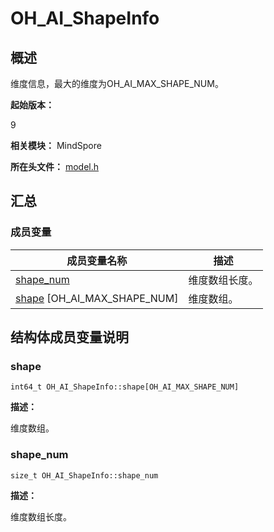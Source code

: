 # OH_AI_ShapeInfo


## 概述

维度信息，最大的维度为OH_AI_MAX_SHAPE_NUM。

**起始版本：**

9

**相关模块：** MindSpore

**所在头文件：** [model.h](capi-model_8h.md)


## 汇总


### 成员变量

| 成员变量名称 | 描述 |
| -------- | -------- |
| [shape_num](#shape_num) | 维度数组长度。 |
| [shape](#shape) [OH_AI_MAX_SHAPE_NUM] | 维度数组。 |


## 结构体成员变量说明


### shape


```
int64_t OH_AI_ShapeInfo::shape[OH_AI_MAX_SHAPE_NUM]
```

**描述：**

维度数组。


### shape_num


```
size_t OH_AI_ShapeInfo::shape_num
```

**描述：**

维度数组长度。
